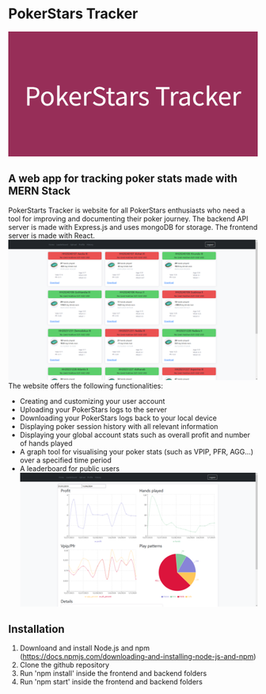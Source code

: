 # PokerStars Tracker
![image alt](https://github.com/GregaRubin/pokerstars-tracker/blob/main/PokerStars_Tracker.png?raw=true)

## A web app for tracking poker stats made with MERN Stack

PokerStarts Tracker is website for all PokerStars enthusiasts who need a tool for improving and documenting their poker journey. The backend API server is made with Express.js and uses mongoDB for storage. The frontend server is made with React. 
![image alt](https://github.com/GregaRubin/pokerstars-tracker/blob/main/1.PNG?raw=true)
The website offers the following functionalities:
+ Creating and customizing your user account
+ Uploading your PokerStars logs to the server
+ Downloading your PokerStars logs back to your local device
+ Displaying poker session history with all relevant information
+ Displaying your global account stats such as overall profit and number of hands played
+ A graph tool for visualising your poker stats (such as VPIP, PFR, AGG...) over a specified time period
+ A leaderboard for public users
![image alt](https://github.com/GregaRubin/pokerstars-tracker/blob/main/2.PNG?raw=true)
## Installation
1. Downloand and install Node.js and npm (https://docs.npmjs.com/downloading-and-installing-node-js-and-npm)
2. Clone the github repository
3. Run 'npm install' inside the frontend and backend folders
4. Run 'npm start' inside the frontend and backend folders
